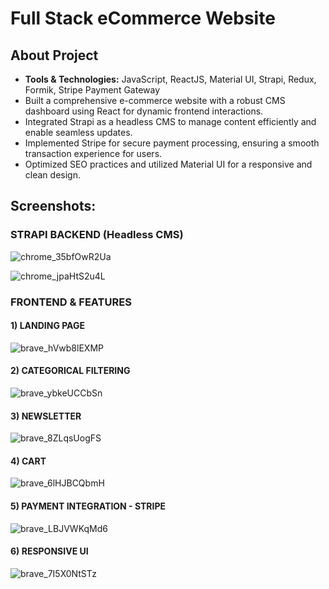 # Full Stack eCommerce Website

## About Project

- **Tools & Technologies:** JavaScript, ReactJS, Material UI, Strapi, Redux, Formik, Stripe Payment Gateway
- Built a comprehensive e-commerce website with a robust CMS dashboard using React for dynamic frontend interactions.
- Integrated Strapi as a headless CMS to manage content efficiently and enable seamless updates.
- Implemented Stripe for secure payment processing, ensuring a smooth transaction experience for users.
- Optimized SEO practices and utilized Material UI for a responsive and clean design.

## Screenshots:

### STRAPI BACKEND (Headless CMS)
![chrome_35bfOwR2Ua](https://github.com/manavukani/ecommerce/assets/84531789/27f9ed0f-b359-4a0d-94c6-f30affb42820)

![chrome_jpaHtS2u4L](https://github.com/manavukani/ecommerce/assets/84531789/08a7964d-b125-4a6e-9a7b-21e6544a164a)

### FRONTEND & FEATURES

#### 1) LANDING PAGE
![brave_hVwb8lEXMP](https://github.com/manavukani/ecommerce/assets/84531789/9aeb4533-859b-4e74-9241-1cd59931820d)

#### 2) CATEGORICAL FILTERING
![brave_ybkeUCCbSn](https://github.com/manavukani/ecommerce/assets/84531789/b7aca56d-c27d-4651-8a16-d1c30e0f2003)

#### 3) NEWSLETTER
![brave_8ZLqsUogFS](https://github.com/manavukani/ecommerce/assets/84531789/9149d054-af93-407a-b541-7264bdfaee4f)

#### 4) CART
![brave_6lHJBCQbmH](https://github.com/manavukani/ecommerce/assets/84531789/fe02b96a-3799-4f15-aa67-37c83bfc6e52)

#### 5) PAYMENT INTEGRATION - STRIPE
![brave_LBJVWKqMd6](https://github.com/manavukani/ecommerce/assets/84531789/7d5d5835-a977-4705-901f-987210fbd7b2)

#### 6) RESPONSIVE UI
![brave_7I5X0NtSTz](https://github.com/manavukani/ecommerce/assets/84531789/de7dac6c-cba4-404a-9de9-f1520b858c96)





